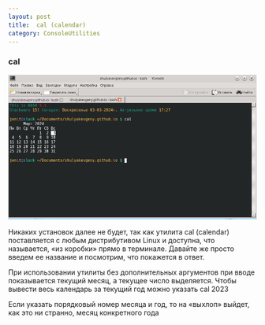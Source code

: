 ```yaml
---
layout: post
title:  cal (calendar)
category: ConsoleUtilities
---
```


### cal

![](/img/cal.png)

Никаких установок далее не будет, так как утилита cal (calendar) поставляется с любым дистрибутивом Linux и доступна, что называется, «из коробки» прямо в терминале. Давайте же просто введем ее название и посмотрим, что покажется в ответ.

При использовании утилиты без дополнительных аргументов при вводе показывается текущий месяц, а текущее число выделяется. Чтобы вывести весь календарь за текущий год можно указать cal 2023

Если указать порядковый номер месяца и год, то на «выхлоп» выйдет, как это ни странно, месяц конкретного года
